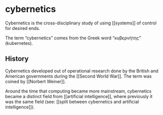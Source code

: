 # cybernetics

Cybernetics is the cross-disciplinary study of using [[systems]] of control for desired ends.

The term &ldquo;cybernetics&rdquo; comes from the Greek word &ldquo;κυβερνήτης&rdquo; (kubernetes).


## History

Cybernetics developed out of operational research done by the British and American governments during the [[Second World War]]. The term was coined by [[Norbert Weiner]].

Around the time that computing became more mainstream, cybernetics became a distinct field from [[artificial intelligence]], where previously it was the same field (see: [[split between cybernetics and artificial intelligence]]).
